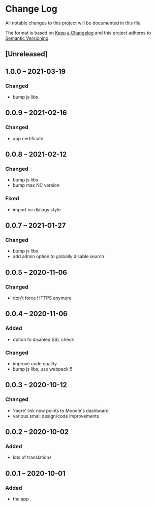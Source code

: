 # Change Log
All notable changes to this project will be documented in this file.

The format is based on [Keep a Changelog](http://keepachangelog.com/)
and this project adheres to [Semantic Versioning](http://semver.org/).

## [Unreleased]

## 1.0.0 – 2021-03-19
### Changed
- bump js libs

## 0.0.9 – 2021-02-16
### Changed
- app certificate

## 0.0.8 – 2021-02-12
### Changed
- bump js libs
- bump max NC version

### Fixed
- import nc dialogs style

## 0.0.7 – 2021-01-27
### Changed
- bump js libs
- add admin option to globally disable search

## 0.0.5 – 2020-11-06
### Changed
- don't force HTTPS anymore

## 0.0.4 – 2020-11-06
### Added
- option to disabled SSL check

### Changed
- improve code quality
- bump js libs, use webpack 5

## 0.0.3 – 2020-10-12
### Changed
- 'more' link now points to Moodle's dashboard
- various small design/code improvements

## 0.0.2 – 2020-10-02
### Added
- lots of translations

## 0.0.1 – 2020-10-01
### Added
* the app
